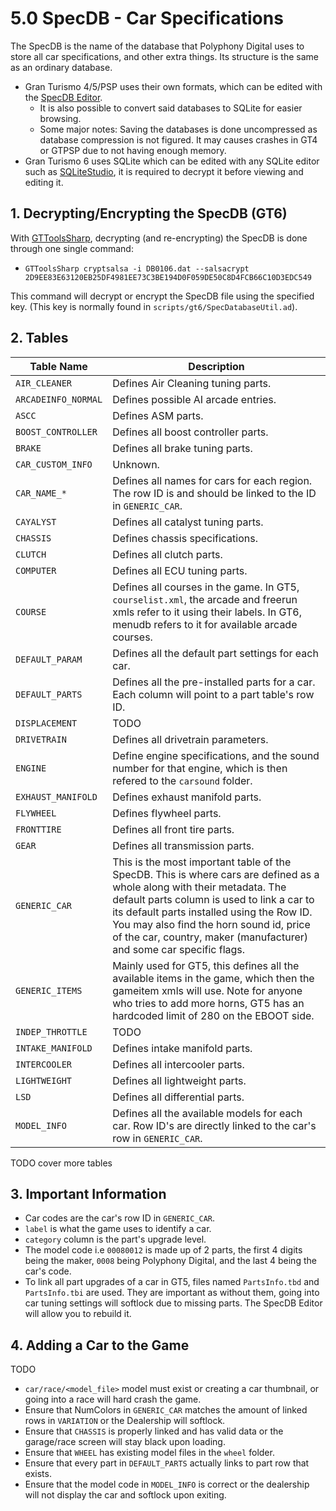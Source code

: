 # 5.0 SpecDB - Car Specifications
The SpecDB is the name of the database that Polyphony Digital uses to store all car specifications, and other extra things. 
Its structure is the same as an ordinary database.

* Gran Turismo 4/5/PSP uses their own formats, which can be edited with the [SpecDB Editor](https://github.com/Nenkai/GT-SpecDB-Editor). 
  * It is also possible to convert said databases to SQLite for easier browsing.
  * Some major notes: Saving the databases is done uncompressed as database compression is not figured. It may causes crashes in GT4 or GTPSP due to not having enough memory.
* Gran Turismo 6 uses SQLite which can be edited with any SQLite editor such as [SQLiteStudio](https://sqlitestudio.pl/), it is required to decrypt it before viewing and editing it.

## 1. Decrypting/Encrypting the SpecDB (GT6)
With [GTToolsSharp](https://github.com/Nenkai/GTToolsSharp), decrypting (and re-encrypting) the SpecDB is done through one single command:
* `GTToolsSharp cryptsalsa -i DB0106.dat --salsacrypt 2D9EE83E63120EB25DF4981EE73C3BE194D0F059DE50C8D4FCB66C10D3EDC549`

This command will decrypt or encrypt the SpecDB file using the specified key. (This key is normally found in `scripts/gt6/SpecDatabaseUtil.ad`).

## 2. Tables

Table Name| Description
------------ | ------------- | 
`AIR_CLEANER` | Defines Air Cleaning tuning parts.
`ARCADEINFO_NORMAL` | Defines possible AI arcade entries.
`ASCC` | Defines ASM parts.
`BOOST_CONTROLLER` | Defines all boost controller parts.
`BRAKE` | Defines all brake tuning parts.
`CAR_CUSTOM_INFO` | Unknown.
`CAR_NAME_*` | Defines all names for cars for each region. The row ID is and should be linked to the ID in `GENERIC_CAR`.
`CAYALYST` | Defines all catalyst tuning parts.
`CHASSIS` | Defines chassis specifications.
`CLUTCH` | Defines all clutch parts.
`COMPUTER` | Defines all ECU tuning parts.
`COURSE` | Defines all courses in the game. In GT5, `courselist.xml`, the arcade and freerun xmls refer to it using their labels. In GT6, menudb refers to it for available arcade courses.
`DEFAULT_PARAM`| Defines all the default part settings for each car.
`DEFAULT_PARTS` | Defines all the pre-installed parts for a car. Each column will point to a part table's row ID.
`DISPLACEMENT` | TODO
`DRIVETRAIN` | Defines all drivetrain parameters.
`ENGINE` | Define engine specifications, and the sound number for that engine, which is then refered to the `carsound` folder.
`EXHAUST_MANIFOLD` | Defines exhaust manifold parts.
`FLYWHEEL` | Defines flywheel parts.
`FRONTTIRE` | Defines all front tire parts.
`GEAR` | Defines all transmission parts.
`GENERIC_CAR` | This is the most important table of the SpecDB. This is where cars are defined as a whole along with their metadata. The default parts column is used to link a car to its default parts installed using the Row ID. You may also find the horn sound id, price of the car, country, maker (manufacturer) and some car specific flags.
`GENERIC_ITEMS` | Mainly used for GT5, this defines all the available items in the game, which then the gameitem xmls will use. Note for anyone who tries to add more horns, GT5 has an hardcoded limit of 280 on the EBOOT side.
`INDEP_THROTTLE` | TODO
`INTAKE_MANIFOLD` | Defines intake manifold parts.
`INTERCOOLER` |  Defines all intercooler parts.
`LIGHTWEIGHT` | Defines all lightweight parts.
`LSD` | Defines all differential parts.
`MODEL_INFO` | Defines all the available models for each car. Row ID's are directly linked to the car's row in `GENERIC_CAR`.

TODO cover more tables

## 3. Important Information
* Car codes are the car's row ID in `GENERIC_CAR`.
* `label` is what the game uses to identify a car.
* `category` column is the part's upgrade level. 
* The model code i.e `00080012` is made up of 2 parts, the first 4 digits being the maker, `0008` being Polyphony Digital, and the last 4 being the car's code.
* To link all part upgrades of a car in GT5, files named `PartsInfo.tbd` and `PartsInfo.tbi` are used. They are important as without them, going into car tuning settings will softlock due to missing parts. The SpecDB Editor will allow you to rebuild it.

## 4. Adding a Car to the Game
TODO

* `car/race/<model_file>` model must exist or creating a car thumbnail, or going into a race will hard crash the game.
* Ensure that NumColors in `GENERIC_CAR` matches the amount of linked rows in `VARIATION` or the Dealership will softlock.
* Ensure that `CHASSIS` is properly linked and has valid data or the garage/race screen will stay black upon loading.
* Ensure that `WHEEL` has existing model files in the `wheel` folder.
* Ensure that every part in `DEFAULT_PARTS` actually links to part row that exists.
* Ensure that the model code in `MODEL_INFO` is correct or the dealership will not display the car and softlock upon exiting.
